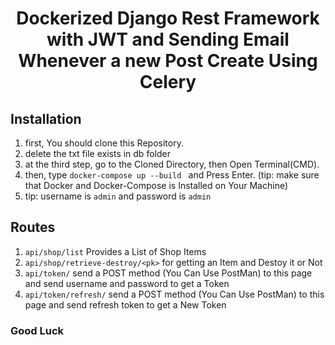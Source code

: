 <div  align="center">
<h1  align="center">Dockerized Django Rest Framework with JWT and Sending Email Whenever a new Post Create Using Celery</h1>
</div>

## Installation

1. first, You should clone this Repository.<br/>
2. delete the txt file exists in db folder
3. at the third step, go to the Cloned Directory, then Open Terminal(CMD). <br/>
4. then, type ```docker-compose up --build ``` and Press Enter. (tip: make sure that Docker and Docker-Compose is Installed on Your Machine)
5. tip: username is ``` admin ``` and password is ``` admin ```

## Routes

1. ```api/shop/list``` Provides a List of Shop Items <br/>
2. ```api/shop/retrieve-destroy/<pk>``` for getting an Item and Destoy it or Not <br/>
3. ```api/token/``` send a POST method (You Can Use PostMan) to this page and send username and password to get a Token <br/>
4. ```api/token/refresh/``` send a POST method (You Can Use PostMan) to this page and send refresh token to get a New Token <br/>


### Good Luck
